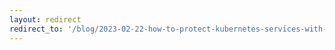 ```yaml
---
layout: redirect
redirect_to: '/blog/2023-02-22-how-to-protect-kubernetes-services-with-openig'
---
```

